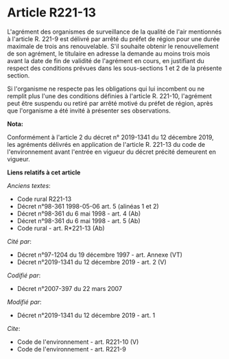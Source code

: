 # Article R221-13

L'agrément des organismes de surveillance de la qualité de l'air mentionnés à l'article R. 221-9 est délivré par arrêté du
préfet de région pour une durée maximale de trois ans renouvelable. S'il souhaite obtenir le renouvellement de son agrément,
le titulaire en adresse la demande au moins trois mois avant la date de fin de validité de l'agrément en cours, en justifiant
du respect des conditions prévues dans les sous-sections 1 et 2 de la présente section.

Si l'organisme ne respecte pas les obligations qui lui incombent ou ne remplit plus l'une des conditions définies à l'article
R. 221-10, l'agrément peut être suspendu ou retiré par arrêté motivé du préfet de région, après que l'organisme a été invité
à présenter ses observations.

**Nota:**

Conformément à l'article 2 du décret n° 2019-1341 du 12 décembre 2019, les agréments délivrés en application de l'article R.
221-13 du code de l'environnement avant l'entrée en vigueur du décret précité demeurent en vigueur.

**Liens relatifs à cet article**

_Anciens textes_:

  - Code rural R221-13
  - Décret n°98-361 1998-05-06 art. 5 (alinéas 1 et 2)
  - Décret n°98-361 du 6 mai 1998 - art. 4 (Ab)
  - Décret n°98-361 du 6 mai 1998 - art. 5 (Ab)
  - Code rural - art. R*221-13 (Ab)

_Cité par_:

  - Décret n°97-1204 du 19 décembre 1997 - art. Annexe (VT)
  - Décret n°2019-1341 du 12 décembre 2019 - art. 2 (V)

_Codifié par_:

  - Décret n°2007-397 du 22 mars 2007

_Modifié par_:

  - Décret n°2019-1341 du 12 décembre 2019 - art. 1

_Cite_:

  - Code de l'environnement - art. R221-10 (V)
  - Code de l'environnement - art. R221-9
